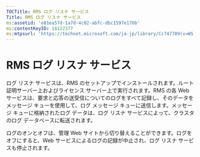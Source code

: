 ```yaml
---
TOCTitle: RMS ログ リスナ サービス
Title: RMS ログ リスナ サービス
ms:assetid: 'e81ea57d-1a7d-4c02-abfc-dbc1597e176b'
ms:contentKeyID: 18122377
ms:mtpsurl: 'https://technet.microsoft.com/ja-jp/library/Cc747709(v=WS.10)'
---
```


RMS ログ リスナ サービス
========================

ログ リスナ サービスは、RMS のセットアップでインストールされます。ルート証明サーバー上およびライセンス サーバー上で実行されます。RMS の各 Web サービスは、要求と応答の送受信についてのログをすべて記録し、そのデータをメッセージ キューを使用して、ログ メッセージ キューに送信します。メッセージ キューに格納されたログ データは、ログ リスナ サービスによって、クラスタのログ データベースに転送されます。

ログのオンとオフは、管理 Web サイトから切り替えることができます。ログをオフにすると、Web サービスによるログの記録が中止され、ログ リスナ サービスも停止されます。
